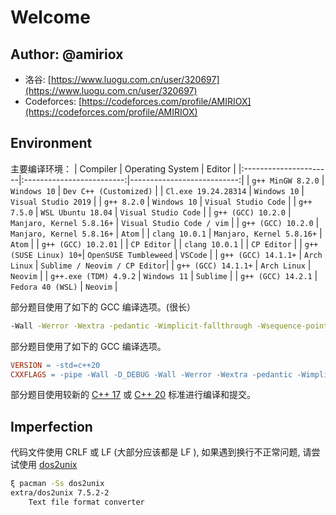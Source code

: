 # Welcome

## Author: @amiriox
* 洛谷: [https://www.luogu.com.cn/user/320697](https://www.luogu.com.cn/user/320697)
* Codeforces: [https://codeforces.com/profile/AMIRIOX](https://codeforces.com/profile/AMIRIOX)

## Environment
主要编译环境：
|       Compiler        |       Operating System    |           Editor           |
|:----------------------|:-------------------------:|---------------------------:|
| `g++ MinGW 8.2.0`     | `Windows 10`              | `Dev C++ (Customized)`     |
| `Cl.exe 19.24.28314`  | `Windows 10`              | `Visual Studio 2019`       |
| `g++ 8.2.0`           | `Windows 10`              | `Visual Studio Code`       |
| `g++ 7.5.0`           | `WSL Ubuntu 18.04`        | `Visual Studio Code`       |
| `g++ (GCC) 10.2.0`    | `Manjaro, Kernel 5.8.16+` | `Visual Studio Code / vim` |
| `g++ (GCC) 10.2.0`    | `Manjaro, Kernel 5.8.16+` | `Atom`                     |
| `clang 10.0.1`        | `Manjaro, Kernel 5.8.16+` | `Atom`                     |
| `g++ (GCC) 10.2.01`   |                           | `CP Editor`                |
| `clang 10.0.1`        |                           | `CP Editor`                |
| `g++ (SUSE Linux) 10+`| `OpenSUSE Tumbleweed`     | `VSCode`                   |
| `g++ (GCC) 14.1.1+`   | `Arch Linux`              | `Sublime / Neovim / CP Editor`|
| `g++ (GCC) 14.1.1+`   | `Arch Linux`              | `Neovim`                   |
| `g++.exe (TDM) 4.9.2` | `Windows 11`              | `Sublime`                  |
| `g++ (GCC) 14.2.1`    | `Fedora 40 (WSL)`         | `Neovim`                   |

部分题目使用了如下的 GCC 编译选项。(很长）
```bash
-Wall -Werror -Wextra -pedantic -Wimplicit-fallthrough -Wsequence-point -Wswitch-default -Wswitch-unreachable -Wswitch-enum -Wstringop-truncation -Wbool-compare -Wtautological-compare -Wfloat-equal -Wshadow=global -Wpointer-arith -Wpointer-compare -Wcast-align -Wcast-qual -Wwrite-strings -Wdangling-else -Wlogical-op -std=c++11
```

部分题目使用了如下的 GCC 编译选项。
```makefile
VERSION = -std=c++20
CXXFLAGS = -pipe -Wall -D_DEBUG -Wall -Werror -Wextra -pedantic -Wimplicit-fallthrough -Wsequence-point -Wswitch-default -Wswitch-unreachable -Wswitch-enum -Wstringop-truncation -Wbool-compare -Wtautological-compare -Wfloat-equal -Wshadow=global -Wpointer-arith -Wpointer-compare -Wcast-align -Wcast-qual -Wconversion -Wwrite-strings -Wdangling-else -Wlogical-op -finput-charset=utf-8 -fexec-charset=utf-8
```

部分题目使用较新的 [C++ 17](https://en.cppreference.com/w/cpp/17) 或 [C++ 20](https://en.cppreference.com/w/cpp/20) 标准进行编译和提交。

## Imperfection
代码文件使用 CRLF 或 LF (大部分应该都是 LF ), 如果遇到换行不正常问题, 请尝试使用 [dos2unix](https://archlinux.org/packages/extra/x86_64/dos2unix/)
```bash
ξ pacman -Ss dos2unix
extra/dos2unix 7.5.2-2
    Text file format converter
```

